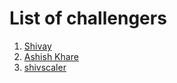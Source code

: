 # List of challengers
1. [Shivay](https://github.com/shivaylamba)
2. [Ashish Khare](https://github.com/ashishk1331)
3. [shivscaler](http://github.com/shivscaler)
